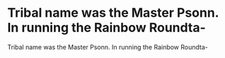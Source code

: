 # Tribal name  was the Master Psonn. In running the Rainbow Roundta-

Tribal name  was the Master Psonn. In running the Rainbow Roundta-